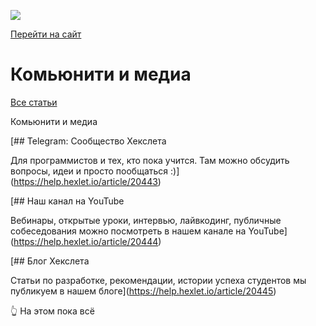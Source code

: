 [![](https://files.carrotquest.app/knowledge-bases-images/logos/64033/1726575914708-nb7xvabz.png)](../index.html)

[Перейти на сайт](https://ru.hexlet.io)

# Комьюнити и медиа

[Все статьи](../index.html)

Комьюнити и медиа

[## Telegram: Сообщество Хекслета

Для программистов и тех, кто пока учится. Там можно обсудить вопросы, идеи и просто пообщаться :)](https://help.hexlet.io/article/20443)

[## Наш канал на YouTube

Вебинары, открытые уроки, интервью, лайвкодинг, публичные собеседования можно посмотреть в нашем канале на YouTube](https://help.hexlet.io/article/20444)

[## Блог Хекслета

Статьи по разработке, рекомендации, истории успеха студентов мы публикуем в нашем блоге](https://help.hexlet.io/article/20445)

👆 На этом пока всё